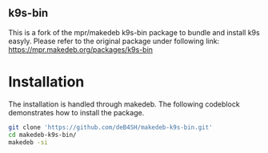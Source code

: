 k9s-bin
---

This is a fork of the mpr/makedeb k9s-bin package to bundle and install k9s easyly. 
Please refer to the original package under following link: https://mpr.makedeb.org/packages/k9s-bin

# Installation

The installation is handled through makedeb. The following codeblock demonstrates how to install the package.

```bash
git clone 'https://github.com/deB4SH/makedeb-k9s-bin.git'
cd makedeb-k9s-bin/
makedeb -si
```